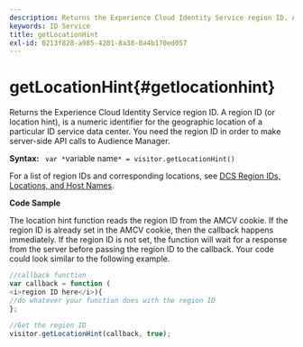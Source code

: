 ```yaml
---
description: Returns the Experience Cloud Identity Service region ID. A region ID (or location hint), is a numeric identifier for the geographic location of a particular ID service data center. You need the region ID in order to make server-side API calls to Audience Manager.
keywords: ID Service
title: getLocationHint
exl-id: 0213f828-a985-4201-8a38-0a4b170ed057
---
```

# getLocationHint{#getlocationhint}

Returns the Experience Cloud Identity Service region ID. A region ID (or location hint), is a numeric identifier for the geographic location of a particular ID service data center. You need the region ID in order to make server-side API calls to Audience Manager.

 **Syntax:** ` var *`variable name`* = visitor.getLocationHint()`

For a list of region IDs and corresponding locations, see [DCS Region IDs, Locations, and Host Names](https://docs.adobe.com/content/help/en/audience-manager/user-guide/api-and-sdk-code/dcs/dcs-api-reference/dcs-regions.html).

**Code Sample**

The location hint function reads the region ID from the AMCV cookie. If the region ID is already set in the AMCV cookie, then the callback happens immediately. If the region ID is not set, the function will wait for a response from the server before passing the region ID to the callback. Your code could look similar to the following example.

```js
//callback function 
var callback = function ( 
<i>region ID here</i>){ 
//do whatever your function does with the region ID 
}; 
 
//Get the region ID 
visitor.getLocationHint(callback, true); 

```
